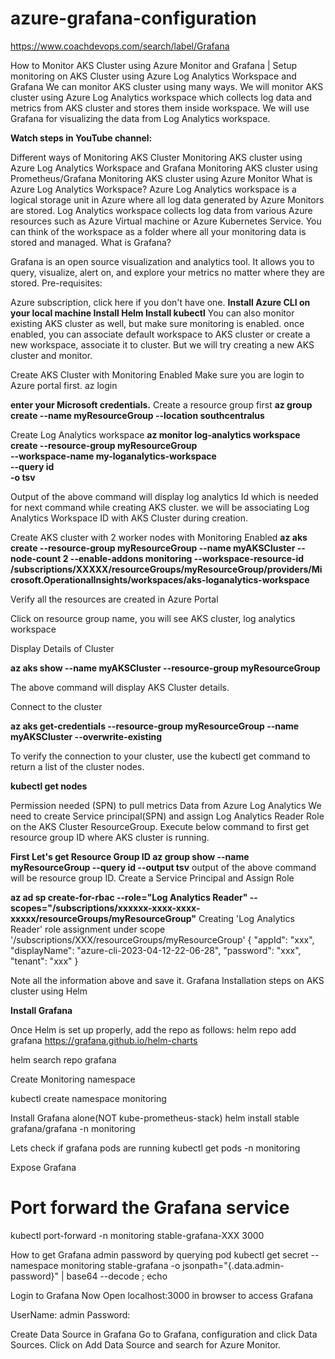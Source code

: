 # azure-grafana-configuration
https://www.coachdevops.com/search/label/Grafana

How to Monitor AKS Cluster using Azure Monitor and Grafana | Setup monitoring on AKS Cluster using Azure Log Analytics Workspace and Grafana
We can monitor AKS cluster using many ways. We will monitor AKS cluster using Azure Log Analytics workspace which collects log data and metrics from AKS cluster and stores them inside workspace. We will use Grafana for visualizing the data from Log Analytics workspace.



**Watch steps in YouTube channel:**

Different ways of Monitoring AKS Cluster
Monitoring AKS cluster using Azure Log Analytics Workspace and Grafana
Monitoring AKS cluster using Prometheus/Grafana
Monitoring AKS cluster using Azure Monitor
What is Azure Log Analytics Workspace?
Azure Log Analytics workspace is a logical storage unit in Azure where all log data generated by Azure Monitors are stored.  Log Analytics workspace collects log data from various Azure resources such as Azure Virtual machine or Azure Kubernetes Service. You can think of the workspace as a folder where all your monitoring data is stored and managed.
What is Grafana?

Grafana is an open source visualization and analytics tool. 
It allows you to query, visualize, alert on, and explore your metrics no matter where they are stored.
Pre-requisites:

Azure subscription, click here if you don't have one.
**Install Azure CLI on your local machine
Install Helm
Install kubectl**
You can also monitor existing AKS cluster as well, but make sure monitoring is enabled. once enabled, you can associate default workspace to AKS cluster or create a new workspace, associate it to cluster.
But we will try creating a new AKS cluster and monitor.

Create AKS Cluster with Monitoring Enabled
Make sure you are login to Azure portal first.
az login

**enter your Microsoft credentials.**
Create a resource group first
**az group create --name myResourceGroup --location southcentralus**


Create Log Analytics workspace
**az monitor log-analytics workspace create --resource-group myResourceGroup \
                                           --workspace-name my-loganalytics-workspace \
                                           --query id \
                                           -o tsv**




Output of the above command will display log analytics Id which is needed for next command while creating AKS cluster. we will be associating Log Analytics Workspace ID with AKS Cluster during creation.

Create AKS cluster with 2 worker nodes with Monitoring Enabled
**az aks create --resource-group myResourceGroup --name myAKSCluster --node-count 2 --enable-addons monitoring --workspace-resource-id /subscriptions/XXXXX/resourceGroups/myResourceGroup/providers/Microsoft.OperationalInsights/workspaces/aks-loganalytics-workspace**

Verify all the resources are created in Azure Portal

Click on resource group name, you will see AKS cluster, log analytics workspace





Display Details of Cluster

**az aks show --name myAKSCluster --resource-group myResourceGroup**

The above command will display AKS Cluster details.

Connect to the cluster

**az aks get-credentials --resource-group myResourceGroup --name myAKSCluster --overwrite-existing**


To verify the connection to your cluster, use the kubectl get command to return a list of the cluster nodes.

**kubectl get nodes**

 


 

Permission needed (SPN) to pull metrics Data from Azure Log Analytics 
We need to create Service principal(SPN) and assign Log Analytics Reader Role on the AKS Cluster ResourceGroup. Execute below command to first get resource group ID where AKS cluster is running.

**First Let's get Resource Group ID 
az group show --name  myResourceGroup --query id --output tsv**
output of the above command will be resource group ID. 
Create a Service Principal and Assign Role

**az ad sp create-for-rbac --role="Log Analytics Reader" --scopes="/subscriptions/xxxxxx-xxxx-xxxx-xxxxx/resourceGroups/myResourceGroup"**
Creating 'Log Analytics Reader' role assignment under scope '/subscriptions/XXX/resourceGroups/myResourceGroup'
{
  "appId": "xxx",
  "displayName": "azure-cli-2023-04-12-22-06-28",
  "password": "xxx",
  "tenant": "xxx"
}

Note all the information above and save it.
Grafana Installation steps on AKS cluster using Helm

**Install Grafana**

Once Helm is set up properly, add the repo as follows:
helm repo add grafana https://grafana.github.io/helm-charts

helm search repo grafana


Create Monitoring namespace

kubectl create namespace monitoring

Install Grafana alone(NOT kube-prometheus-stack)
helm install stable grafana/grafana -n monitoring


Lets check if grafana pods are running
kubectl get pods -n monitoring


Expose Grafana
# Port forward the Grafana service
kubectl port-forward  -n monitoring stable-grafana-XXX 3000


How to get Grafana admin password by querying pod
kubectl get secret --namespace monitoring stable-grafana -o jsonpath="{.data.admin-password}" | base64 --decode ; echo



Login to Grafana
Now Open localhost:3000 in browser to access Grafana


UserName: admin 
Password: <from the above command>

Create Data Source in Grafana
Go to Grafana, configuration and click Data Sources. Click on Add Data Source and search for Azure Monitor.


